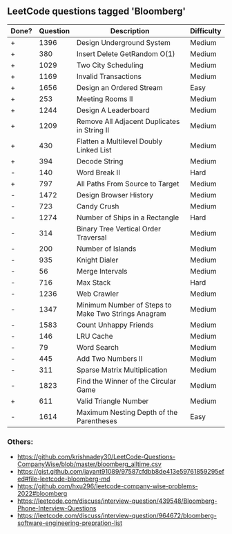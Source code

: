 ## LeetCode questions tagged 'Bloomberg'

| Done? | Question | Description                                         | Difficulty |
|-------|----------|-----------------------------------------------------|------------|
| +     | 1396     | Design Underground System                           | Medium     |
| +     | 380      | Insert Delete GetRandom O(1)                        | Medium     |
| +     | 1029     | Two City Scheduling                                 | Medium     |
| +     | 1169     | Invalid Transactions                                | Medium     |
| +     | 1656     | Design an Ordered Stream                            | Easy       |
| +     | 253      | Meeting Rooms II                                    | Medium     |
| +     | 1244     | Design A Leaderboard                                | Medium     |
| +     | 1209     | Remove All Adjacent Duplicates in String II         | Medium     |
| +     | 430      | Flatten a Multilevel Doubly Linked List             | Medium     |
| +     | 394      | Decode String                                       | Medium     |
| -     | 140      | Word Break II                                       | Hard       |
| +     | 797      | All Paths From Source to Target                     | Medium     |
| -     | 1472     | Design Browser History                              | Medium     |
| -     | 723      | Candy Crush                                         | Medium     |
| -     | 1274     | Number of Ships in a Rectangle                      | Hard       |
| -     | 314      | Binary Tree Vertical Order Traversal                | Medium     |
| -     | 200      | Number of Islands                                   | Medium     |
| -     | 935      | Knight Dialer                                       | Medium     |
| -     | 56       | Merge Intervals                                     | Medium     |
| -     | 716      | Max Stack                                           | Hard       |
| -     | 1236     | Web Crawler                                         | Medium     |
| -     | 1347     | Minimum Number of Steps to Make Two Strings Anagram | Medium     |
| -     | 1583     | Count Unhappy Friends                               | Medium     |
| -     | 146      | LRU Cache                                           | Medium     |
| -     | 79       | Word Search                                         | Medium     |
| -     | 445      | Add Two Numbers II                                  | Medium     |
| -     | 311      | Sparse Matrix Multiplication                        | Medium     |
| -     | 1823     | Find the Winner of the Circular Game                | Medium     |
| +     | 611      | Valid Triangle Number                               | Medium     |
| -     | 1614     | Maximum Nesting Depth of the Parentheses            | Easy       |

### Others:
- https://github.com/krishnadey30/LeetCode-Questions-CompanyWise/blob/master/bloomberg_alltime.csv 
- https://gist.github.com/jayant91089/97587cfdbb8de413e59761859295efed#file-leetcode-bloomberg-md 
- https://github.com/hxu296/leetcode-company-wise-problems-2022#bloomberg 
- https://leetcode.com/discuss/interview-question/439548/Bloomberg-Phone-Interview-Questions 
- https://leetcode.com/discuss/interview-question/964672/bloomberg-software-engineering-prepration-list 